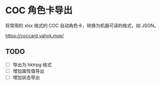 # COC 角色卡导出

将常用的 xlsx 格式的 COC 自动角色卡，转换为机器可读的格式，如 JSON。

https://coccard.yahvk.moe/

## TODO

- [ ] 导出为 hktrpg 格式
- [ ] 增加属性值导出
- [ ] 增加状态导出
